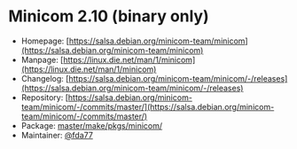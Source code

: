 # Minicom 2.10 (binary only)
 - Homepage: [https://salsa.debian.org/minicom-team/minicom](https://salsa.debian.org/minicom-team/minicom)
 - Manpage: [https://linux.die.net/man/1/minicom](https://linux.die.net/man/1/minicom)
 - Changelog: [https://salsa.debian.org/minicom-team/minicom/-/releases](https://salsa.debian.org/minicom-team/minicom/-/releases)
 - Repository: [https://salsa.debian.org/minicom-team/minicom/-/commits/master/](https://salsa.debian.org/minicom-team/minicom/-/commits/master/)
 - Package: [master/make/pkgs/minicom/](https://github.com/Freetz-NG/freetz-ng/tree/master/make/pkgs/minicom/)
 - Maintainer: [@fda77](https://github.com/fda77)

